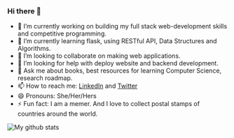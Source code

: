 ### Hi there 👋



- 🔭 I’m currently working on building my full stack web-development skills and competitive programming. 
- 🌱 I’m currently learning flask, using RESTful API, Data Structures and Algorithms.
- 👯 I’m looking to collaborate on making web applications.
- 🤔 I’m looking for help with deploy website and backend development.
- 💬 Ask me about books, best resources for learning Computer Science, research roadmap.
- 📫 How to reach me: [LinkedIn](https://www.linkedin.com/in/kerinpithawala/) and [Twitter](https://twitter.com/Kerin48961515)
- 😄 Pronouns: She/Her/Hers
- ⚡ Fun fact: I am a memer. And I love to collect postal stamps of countries around the world.


![My github stats](https://github-readme-stats.vercel.app/api?username=KerveyFelix&count_private=true&hide=stars&show_icons=true&theme=dracula)

